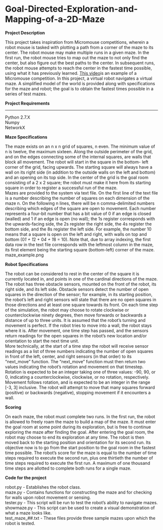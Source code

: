 # Goal-Directed-Exploration-and-Mapping-of-a-2D-Maze

<b> Project Description </b>

This project takes inspiration from Micromouse competitions, wherein a robot mouse is tasked with plotting a path from a corner of the maze to its center. The robot mouse may make multiple runs in a given maze. In the first run, the robot mouse tries to map out the maze to not only find the center, but also figure out the best paths to the center. In subsequent runs, the robot mouse attempts to reach the center in the fastest time possible, using what it has previously learned. <a href="https://www.youtube.com/watch?v%3D0JCsRpcrk3s&sa=D&ust=1488469445412000&usg=AFQjCNEEp7Wo0EO7LorrC7c_PDO6_6QgVg">This video</a>is an example of a Micromouse competition. In this project, a virtual robot navigates a virtual maze. A simplified model of the world is provided along with specifications for the maze and robot; the goal is to obtain the fastest times possible in a series of test mazes.

<b> Project Requirements </b>
___________________________________________________________________________________________________________

Python 2.7.X <br>
Numpy <br>
NetworkX <br>

<b> Maze Specifications </b>

The maze exists on an n x n grid of squares, n even. The minimum value of n is twelve, the maximum sixteen. Along the outside perimeter of the grid, and on the edges connecting some of the internal squares, are walls that block all movement. The robot will start in the square in the bottom- left corner of the grid, facing upwards. The starting square will always have a wall on its right side (in addition to the outside walls on the left and bottom) and an opening on its top side. In the center of the grid is the goal room consisting of a 2 x 2 square; the robot must make it here from its starting square in order to register a successful run of the maze. <br>
Mazes are provided to the system via text file. On the first line of the text file is a number describing the number of squares on each dimension of the maze n. On the following n lines, there will be n comma-delimited numbers describing which edges of the square are open to movement. Each number represents a four-bit number that has a bit value of 0 if an edge is closed (walled) and 1 if an edge is open (no wall); the 1s register corresponds with the upwards-facing side, the 2s register the right side, the 4s register the bottom side, and the 8s register the left side. For example, the number 10 means that a square is open on the left and right, with walls on top and bottom (0*1 + 1*2 + 0*4 + 1*8 = 10). Note that, due to array indexing, the first data row in the text file corresponds with the leftmost column in the maze, its first element being the starting square (bottom-left) corner of the maze.
maze_example.png

<b> Robot Specifications </b>

The robot can be considered to rest in the center of the square it is currently located in, and points in one of the cardinal directions of the maze. The robot has three obstacle sensors, mounted on the front of the robot, its right side, and its left side. Obstacle sensors detect the number of open squares in the direction of the sensor; for example, in its starting position, the robot’s left and right sensors will state that there are no open squares in those directions and at least one square towards its front. On each time step of the simulation, the robot may choose to rotate clockwise or counterclockwise ninety degrees, then move forwards or backwards a distance of up to three units. It is assumed that the robot’s turning and movement is perfect. If the robot tries to move into a wall, the robot stays where it is. After movement, one time step has passed, and the sensors return readings for the open squares in the robot’s new location and/or orientation to start the next time unit. <br>
More technically, at the start of a time step the robot will receive sensor readings as a list of three numbers indicating the number of open squares in front of the left, center, and right sensors (in that order) to its “next_move” function. The “next_move” function must then return two values indicating the robot’s rotation and movement on that timestep. Rotation is expected to be an integer taking one of three values: -90, 90, or 0, indicating a counterclockwise, clockwise, or no rotation, respectively. Movement follows rotation, and is expected to be an integer in the range [-3, 3] inclusive. The robot will attempt to move that many squares forward (positive) or backwards (negative), stopping movement if it encounters a wall.

<b> Scoring </b>

On each maze, the robot must complete two runs. In the first run, the robot is allowed to freely roam the maze to build a map of the maze. It must enter the goal room at some point during its exploration, but is free to continue exploring the maze after finding the goal. After entering the goal room, the robot may choose to end its exploration at any time. The robot is then moved back to the starting position and orientation for its second run. Its objective now is to go from the start position to the goal room in the fastest time possible. The robot’s score for the maze is equal to the number of time steps required to execute the second run, plus one thirtieth the number of time steps required to execute the first run. A maximum of one thousand time steps are allotted to complete both runs for a single maze.


<b> Code for the project </b>

robot.py - Establishes the robot class. <br>
maze.py - Contains functions for constructing the maze and for checking for walls upon robot movement or sensing.<br>
tester.py - This script will be run to test the robot’s ability to navigate mazes.<br>
showmaze.py - This script can be used to create a visual demonstration of what a maze looks like.<br>
test_maze_##.txt - These files provide three sample mazes upon which the robot is tested. <br>


